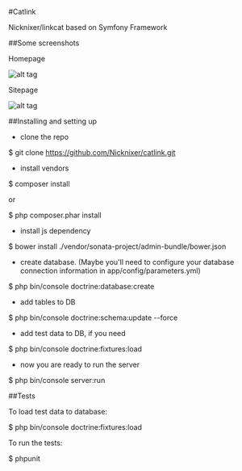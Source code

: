 #Catlink

Nicknixer/linkcat based on Symfony Framework

##Some screenshots

Homepage

![alt tag](http://s8.hostingkartinok.com/uploads/images/2017/02/26c4ac4a88fac1e53b2006cb338736bf.png)

Sitepage

![alt tag](http://s8.hostingkartinok.com/uploads/images/2017/02/7c95f2a922da785f1f0f25dec5195e3f.png)

##Installing and setting up

- clone the repo 

$ git clone https://github.com/Nicknixer/catlink.git

- install vendors 

$ composer install 

or

$ php composer.phar install 

- install js dependency

$ bower install ./vendor/sonata-project/admin-bundle/bower.json

- create database. (Maybe you'll need to configure your database connection information in app/config/parameters.yml)

$ php bin/console doctrine:database:create

- add tables to DB

$ php bin/console doctrine:schema:update --force

- add test data to DB, if you need

$ php bin/console doctrine:fixtures:load

- now you are ready to run the server

$ php bin/console server:run


##Tests

To load test data to database:

$ php bin/console doctrine:fixtures:load

To run the tests:

$ phpunit